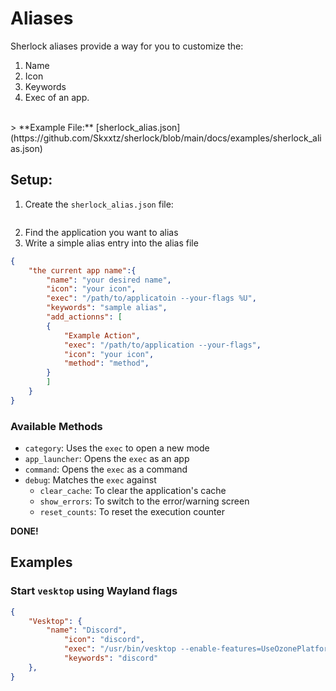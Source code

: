 # Aliases
Sherlock aliases provide a way for you to customize the:
1. Name
2. Icon
3. Keywords
4. Exec
of an app.
<br>
> **Example File:** [sherlock_alias.json](https://github.com/Skxxtz/sherlock/blob/main/docs/examples/sherlock_alias.json)

## Setup:
1. Create the `sherlock_alias.json` file:
```echo {} > ~/.config/sherlock/sherlock_alias.json
```
2. Find the application you want to alias
3. Write a simple alias entry into the alias file
```json
{
    "the current app name":{
        "name": "your desired name",
        "icon": "your icon",
        "exec": "/path/to/applicatoin --your-flags %U",
        "keywords": "sample alias",
        "add_actionns": [
        {
            "Example Action",
            "exec": "/path/to/application --your-flags",
            "icon": "your icon",
            "method": "method",
        }
        ]
    }
}
```
### Available Methods 

- `category`: Uses the `exec` to open a new mode
- `app_launcher`: Opens the `exec` as an app
- `command`: Opens the `exec` as a command
- `debug`: Matches the `exec` against
    - `clear_cache`: To clear the application's cache
    - `show_errors`: To switch to the error/warning screen
    - `reset_counts`: To reset the execution counter

**DONE!**<br>

## Examples
### Start `vesktop` using Wayland flags
```json
{
    "Vesktop": {
        "name": "Discord",
            "icon": "discord",
            "exec": "/usr/bin/vesktop --enable-features=UseOzonePlatform --ozone-platform=wayland %U",
            "keywords": "discord"
    },
}
```

